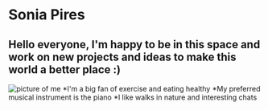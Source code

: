 # **Sonia Pires**
## Hello everyone, I'm happy to be in this space and work on new projects and ideas to make this world a better place :)
![picture of me](_MG_1247.jpg)
*I'm a big fan of exercise and eating healthy
*My preferred musical instrument is the piano
*I like walks in nature and interesting chats

